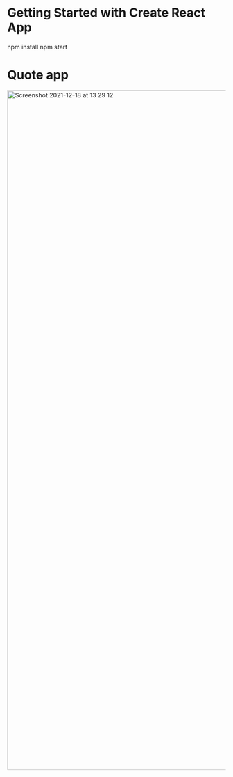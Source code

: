 # Getting Started with Create React App

npm install
npm start

# Quote app

<img width="1563" alt="Screenshot 2021-12-18 at 13 29 12" src="https://user-images.githubusercontent.com/9641059/146639342-057d7334-39d2-4385-b062-90c8c95eec64.png">
